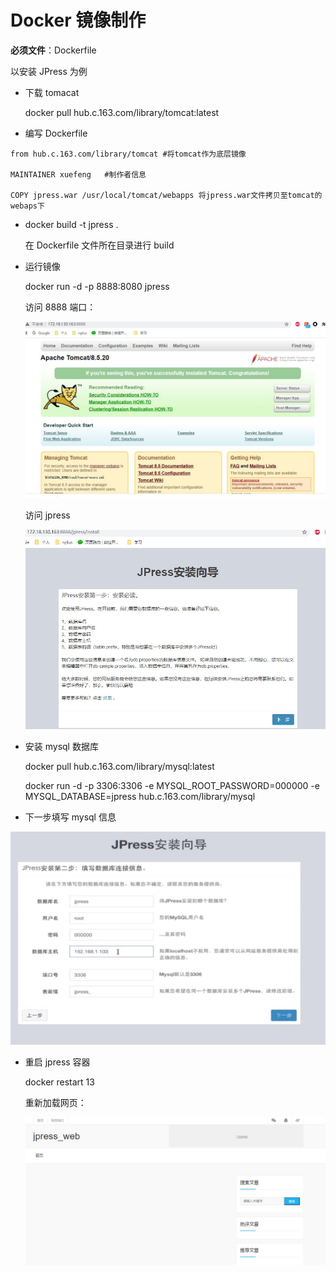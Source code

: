 # Docker 镜像制作

**必须文件**：Dockerfile

以安装 JPress 为例

+ 下载 tomacat

  docker pull hub.c.163.com/library/tomcat:latest

+ 编写 Dockerfile

```
from hub.c.163.com/library/tomcat #将tomcat作为底层镜像

MAINTAINER xuefeng   #制作者信息

COPY jpress.war /usr/local/tomcat/webapps 将jpress.war文件拷贝至tomcat的webaps下
```

+ docker build -t jpress .

  在 Dockerfile 文件所在目录进行 build

+ 运行镜像

  docker run -d -p 8888:8080 jpress

  访问 8888 端口：

  ![tomcat](images/tomcat.jpg)

  访问 jpress

  ![jpress](images/jpress.jpg)

+ 安装 mysql 数据库

  docker pull hub.c.163.com/library/mysql:latest

  docker run -d -p 3306:3306 -e MYSQL_ROOT_PASSWORD=000000 -e MYSQL_DATABASE=jpress hub.c.163.com/library/mysql

+ 下一步填写 mysql 信息

![安装向导](images/安装向导.jpg)

+ 重启 jpress 容器

  docker restart 13

  重新加载网页：

  ![jpress1](./images/jpress1.jpg)

